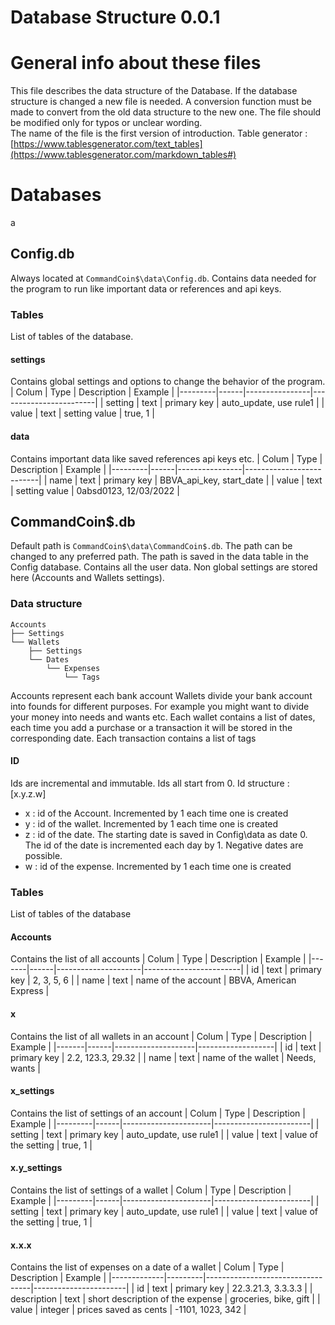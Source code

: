 # Database Structure 0.0.1

# General info about these files
This file describes the data structure of the Database.
If the database structure is changed a new file is needed.
A conversion function must be made to convert from the old data structure to the new one.
The file should be modified only for typos or unclear wording.  
The name of the file is the first version of introduction.
Table generator : [https://www.tablesgenerator.com/text_tables](https://www.tablesgenerator.com/markdown_tables#)

# Databases
a
## Config.db
Always located at `CommandCoin$\data\Config.db`.
Contains data needed for the program to run like important data or references and api keys.

### Tables
List of tables of the database.

#### settings 
Contains global settings and options to change the behavior of the program.
| Colum   | Type | Description    | Example                |
|---------|------|----------------|------------------------|
| setting | text | primary key    | auto_update, use rule1 |
| value   | text | setting value  | true, 1                |

#### data
Contains important data like saved references api keys etc. 
| Colum   | Type | Description    | Example                  |
|---------|------|----------------|--------------------------|
| name    | text | primary key    | BBVA_api_key, start_date |
| value   | text | setting value  | 0absd0123, 12/03/2022    |

## CommandCoin$.db
Default path is `CommandCoin$\data\CommandCoin$.db`.
The path can be changed to any preferred path.
The path is saved in the data table in the Config database. 
Contains all the user data.
Non global settings are stored here (Accounts and Wallets settings). 

### Data structure
```
Accounts 
├── Settings  
└── Wallets
    ├── Settings 
    └── Dates 
        └── Expenses
            └── Tags
```
Accounts represent each bank account
Wallets divide your bank account into founds for different purposes.
For example you might want to divide your money into needs and wants etc. 
Each wallet contains a list of dates, each time you add a purchase or a transaction it will be stored in the corresponding date.
Each transaction contains a list of tags
#### ID
Ids are incremental and immutable.
Ids all start from 0.
Id structure : [x.y.z.w]
- x : id of the Account.
Incremented by 1 each time one is created
- y : id of the wallet.
Incremented by 1 each time one is created
- z : id of the date.
The starting date is saved in Config\data as date 0.
The id of the date is incremented each day by 1. 
Negative dates are possible.
- w : id of the expense.
Incremented by 1 each time one is created

### Tables
List of tables of the database

#### Accounts
Contains the list of all accounts
| Colum | Type | Description         | Example                |
|-------|------|---------------------|------------------------|
| id    | text | primary key         | 2, 3, 5, 6             |
| name  | text | name of the account | BBVA, American Express |

#### x
Contains the list of all wallets in an account
| Colum | Type | Description        | Example           |
|-------|------|--------------------|-------------------|
| id    | text | primary key        | 2.2, 123.3, 29.32 |
| name  | text | name of the wallet | Needs, wants      |

#### x_settings
Contains the list of settings of an account
| Colum   | Type | Description          | Example                |
|---------|------|----------------------|------------------------|
| setting | text | primary key          | auto_update, use rule1 |
| value   | text | value of the setting | true, 1                |

#### x.y_settings
Contains the list of settings of a wallet
| Colum   | Type | Description          | Example                |
|---------|------|----------------------|------------------------|
| setting | text | primary key          | auto_update, use rule1 |
| value   | text | value of the setting | true, 1                |

#### x.x.x
Contains the list of expenses on a date of a wallet
| Colum       | Type    | Description                      | Example               |
|-------------|---------|----------------------------------|-----------------------|
| id          | text    | primary key                      | 22.3.21.3, 3.3.3.3    |
| description | text    | short description of the expense | groceries, bike, gift |
| value       | integer | prices saved as cents            | -1101, 1023, 342      |
